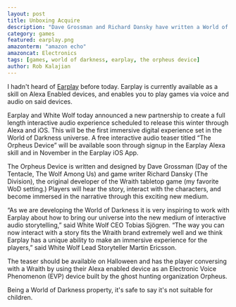 ```yaml
---
layout: post
title: Unboxing Acquire
description: "Dave Grossman and Richard Dansky have written a World of Darkness game for Earplay enabled devices."
category: games
featured: earplay.png
amazonterm: "amazon echo"
amazoncat: Electronics
tags: [games, world of darkness, earplay, the orpheus device]
author: Rob Kalajian
---
```


I hadn't heard of [Earplay](http://ear-play.com) before today. Earplay is currently available as a skill on Alexa Enabled devices, and enables you to play games via voice and audio on said devices.

Earplay and White Wolf today announced a new partnership to create a full length interactive audio experience scheduled to release this winter through Alexa and iOS. This will be the first immersive digital experience set in the World of Darkness universe. A free interactive audio teaser titled “The Orpheus Device” will be available soon through signup in the Earplay Alexa skill and in November in the Earplay iOS App.

The Orpheus Device is written and designed by Dave Grossman (Day of the Tentacle, The Wolf Among Us) and game writer Richard Dansky (The Division), the original developer of the Wraith tabletop game (my favorite WoD setting.) Players will hear the story, interact with the characters, and become immersed in the narrative through this exciting new medium.

“As we are developing the World of Darkness it is very inspiring to work with Earplay about how to bring our universe into the new medium of interactive audio storytelling,” said White Wolf CEO Tobias Sjögren. “The way you can now interact with a story fits the Wraith brand extremely well and we think Earplay has a unique ability to make an immersive experience for the players,” said White Wolf Lead Storyteller Martin Ericsson.

The teaser should be available on Halloween and has the player conversing with a Wraith by using their Alexa enabled device as an Electronic Voice Phenomenon (EVP) device built by the ghost hunting organization Orpheus.

Being a World of Darkness property, it's safe to say it's not suitable for children.
